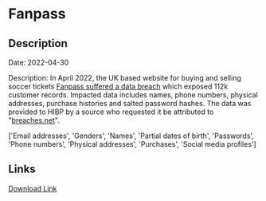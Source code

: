 # Fanpass

## Description

Date: 2022-04-30

Description:
In April 2022, the UK based website for buying and selling soccer tickets <a href="https://milled.com/fanpass/fanpass-incident-notification-V6odeYPOxOTPZFq-" target="_blank" rel="noopener">Fanpass suffered a data breach</a> which exposed 112k customer records. Impacted data includes names, phone numbers, physical addresses, purchase histories and salted password hashes. The data was provided to HIBP by a source who requested it be attributed to &quot;<a href="https://breaches.net/" target="_blank" rel="noopener">breaches.net</a>&quot;.


['Email addresses', 'Genders', 'Names', 'Partial dates of birth', 'Passwords', 'Phone numbers', 'Physical addresses', 'Purchases', 'Social media profiles']

## Links

[Download Link](https://link-to.net/1229997/751.7115633436484/dynamic/?r=ZmFucGFzcy5jby51aw==)